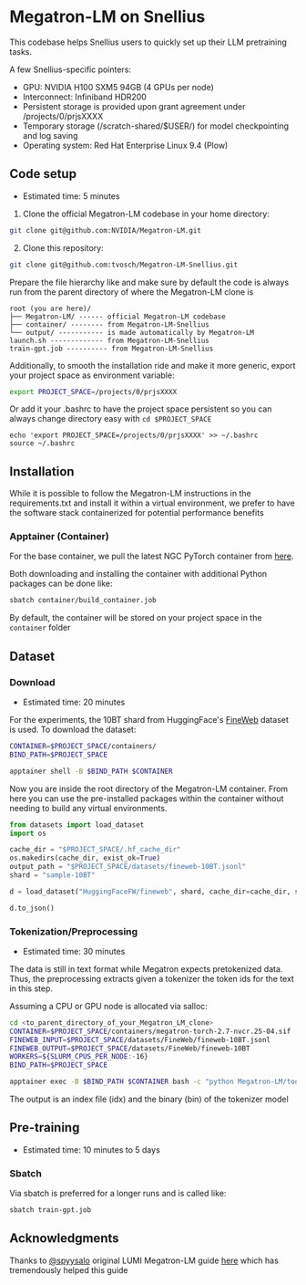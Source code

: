 # Megatron-LM on Snellius
This codebase helps Snellius users to quickly set up their LLM pretraining tasks.


A few Snellius-specific pointers:
- GPU: NVIDIA H100 SXM5 94GB (4 GPUs per node)
- Interconnect: Infiniband HDR200
- Persistent storage is provided upon grant agreement under /projects/0/prjsXXXX
- Temporary storage (/scratch-shared/$USER/) for model checkpointing and log saving
- Operating system: Red Hat Enterprise Linux 9.4 (Plow)


## Code setup
- Estimated time: 5 minutes

1. Clone the official Megatron-LM codebase in your home directory:
```bash
git clone git@github.com:NVIDIA/Megatron-LM.git
```

2. Clone this repository:
```bash
git clone git@github.com:tvosch/Megatron-LM-Snellius.git
```

Prepare the file hierarchy like and make sure by default the code is always run from the parent directory of where the Megatron-LM clone is
```
root (you are here)/
├── Megatron-LM/ ------ official Megatron-LM codebase
├── container/ -------- from Megatron-LM-Snellius
└── output/ ----------- is made automatically by Megatron-LM
launch.sh ------------- from Megatron-LM-Snellius
train-gpt.job ---------- from Megatron-LM-Snellius
```

Additionally, to smooth the installation ride and make it more generic, export your project space as environment variable:
```bash
export PROJECT_SPACE=/projects/0/prjsXXXX
```

Or add it your .bashrc to have the project space persistent so you can always change directory easy with `cd $PROJECT_SPACE`
```
echo 'export PROJECT_SPACE=/projects/0/prjsXXXX' >> ~/.bashrc
source ~/.bashrc
```

## Installation
While it is possible to follow the Megatron-LM instructions in the requirements.txt and install it within a virtual environment, we prefer to have the software stack containerized for potential performance benefits

### Apptainer (Container)
For the base container, we pull the latest NGC PyTorch container from [here](https://catalog.ngc.nvidia.com/orgs/nvidia/containers/pytorch).

Both downloading and installing the container with additional Python packages can be done like:

```bash
sbatch container/build_container.job
```

By default, the container will be stored on your project space in the `container` folder

## Dataset


### Download
- Estimated time: 20 minutes

For the experiments, the 10BT shard from HuggingFace's [FineWeb](https://huggingface.co/datasets/HuggingFaceFW/fineweb) dataset is used. To download the dataset:
```bash
CONTAINER=$PROJECT_SPACE/containers/
BIND_PATH=$PROJECT_SPACE

apptainer shell -B $BIND_PATH $CONTAINER
```

Now you are inside the root directory of the Megatron-LM container. From here you can use the pre-installed packages within the container without needing to build any virtual environments. 

```python
from datasets import load_dataset
import os

cache_dir = "$PROJECT_SPACE/.hf_cache_dir"
os.makedirs(cache_dir, exist_ok=True)
output_path = "$PROJECT_SPACE/datasets/fineweb-10BT.jsonl"
shard = "sample-10BT"

d = load_dataset("HuggingFaceFW/fineweb", shard, cache_dir=cache_dir, split="train")

d.to_json()
```

### Tokenization/Preprocessing
- Estimated time: 30 minutes


The data is still in text format while Megatron expects pretokenized data. Thus, the preprocessing extracts given a tokenizer the token ids for the text in this step.


Assuming a CPU or GPU node is allocated via salloc:
```bash
cd <to_parent_directory_of_your_Megatron_LM_clone>
CONTAINER=$PROJECT_SPACE/containers/megatron-torch-2.7-nvcr.25-04.sif
FINEWEB_INPUT=$PROJECT_SPACE/datasets/FineWeb/fineweb-10BT.jsonl
FINEWEB_OUTPUT=$PROJECT_SPACE/datasets/FineWeb/fineweb-10BT
WORKERS=${SLURM_CPUS_PER_NODE:-16}
BIND_PATH=$PROJECT_SPACE

apptainer exec -B $BIND_PATH $CONTAINER bash -c "python Megatron-LM/tools/preprocess_data.py --input $FINEWEB_INPUT--output FINEWEB_OUTPUT --tokenizer-type HuggingFaceTokenizer --tokenizer-model gpt2 --append-eod --log-interval 10000 --workers $WORKERS$"
```

The output is an index file (idx) and the binary (bin) of the tokenizer model

## Pre-training
- Estimated time: 10 minutes to 5 days

### Sbatch
Via sbatch is preferred for a longer runs and is called like:
```bash
sbatch train-gpt.job
```



## Acknowledgments
Thanks to [@spyysalo](https://github.com/spyysalo) original LUMI Megatron-LM guide [here](https://github.com/spyysalo/lumi-fineweb-replication) which has tremendously helped this guide
